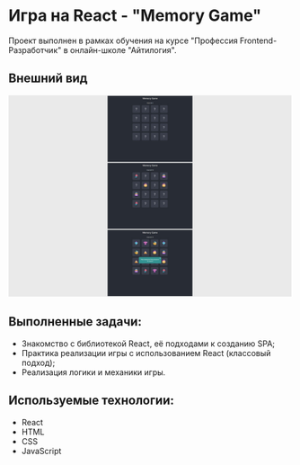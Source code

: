 # Игра на React - "Memory Game"

Проект выполнен в рамках обучения на курсе "Профессия Frontend-Разработчик" в онлайн-школе "Айтилогия".

## Внешний вид

![project-screen](project_image.jpg)

## Выполненные задачи:
- Знакомство с библиотекой React, её подходами к созданию SPA;
- Практика реализации игры с использованием React (классовый подход);
- Реализация логики и механики игры.

## Используемые технологии:
* React
* HTML
* CSS
* JavaScript
